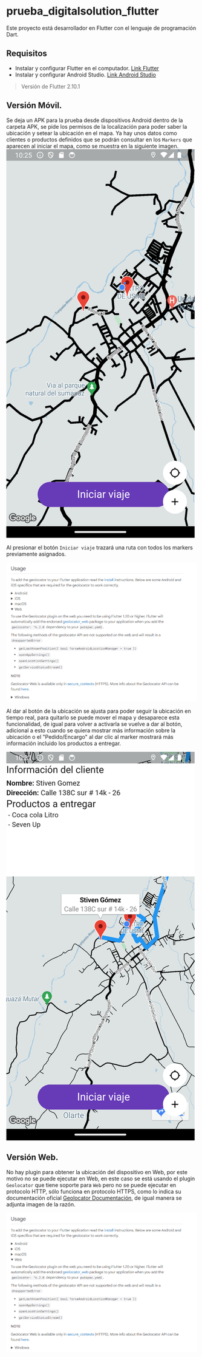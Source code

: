 # prueba_digitalsolution_flutter

Este proyecto está desarrollador en Flutter con el lenguaje de programación Dart.

## Requisitos

- Instalar y configurar Flutter en el computador. [Link Flutter](https://flutter.dev/docs/get-started/install)
- Instalar y configurar Android Studio. [Link Android Studio](https://developer.android.com/studio)

> Versión de Flutter 2.10.1


## Versión Móvil.

Se deja un APK para la prueba desde dispositivos Android dentro de la carpeta APK, se pide los permisos de la localización para poder saber la ubicación y setear la ubicación en el mapa. Ya hay unos datos como clientes o productos definidos que se podrán consultar en los `Markers` que aparecen al iniciar el mapa, como se muestra en la siguiente imagen.
![](docs/map_markers.png)

Al presionar el botón `Iniciar viaje` trazará una ruta con todos los markers previamente asignados.

![](docs/geolocator_documentation.png)

Al dar al botón de la ubicación se ajusta para poder seguir la ubicación en tiempo real, para quitarlo se puede mover el mapa y desaparece esta funcionalidad, de igual para volver a activarla se vuelve a dar al botón, adicional a esto cuando se quiera mostrar más información sobre la ubicación o el "Pedido/Encargo" al dar clic al marker mostrará más información incluido los productos a entregar.

![](docs/more_information_client.png)

## Versión Web.

No hay plugin para obtener la ubicación del dispositivo en Web, por este motivo no se puede ejecutar en Web, en este caso se está usando el plugin `Geolocator` que tiene soporte para `Web` pero no se puede ejecutar en protocolo HTTP, sólo funciona en protocolo HTTPS, como lo indica su documentación oficial [Geolocator Documentación](https://pub.dev/packages/geolocator), de igual manera se adjunta imagen de la razón.

![](docs/geolocator_documentation.png)